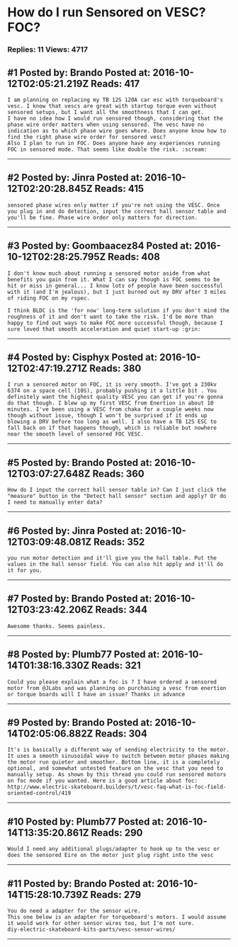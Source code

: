 # How do I run Sensored on VESC? FOC?

### Replies: 11 Views: 4717

## \#1 Posted by: Brando Posted at: 2016-10-12T02:05:21.219Z Reads: 417

```
I am planning on replacing my TB 12S 120A car esc with torqueboard's vesc. I know that vescs are great with startup torque even without sensored setups, but I want all the smoothness that I can get.
I have no idea how I would run sensored though, considering that the phase wire order matters when using sensored. The vesc have no indication as to which phase wire goes where. Does anyone know how to find the right phase wire order for sensored vesc?
Also I plan to run in FOC. Does anyone have any experiences running FOC in sensored mode. That seems like double the risk. :scream:
```

---
## \#2 Posted by: Jinra Posted at: 2016-10-12T02:20:28.845Z Reads: 415

```
sensored phase wires only matter if you're not using the VESC. Once you plug in and do detection, input the correct hall sensor table and you'll be fine. Phase wire order only matters for direction.
```

---
## \#3 Posted by: Goombaacez84 Posted at: 2016-10-12T02:28:25.795Z Reads: 408

```
I don't know much about running a sensored motor aside from what benefits you gain from it. What I can say though is FOC seems to be hit or miss in general... I know lots of people have been successful with it (and I'm jealous), but I just burned out my DRV after 3 miles of riding FOC on my rspec. 

I think BLDC is the 'for now' long-term solution if you don't mind the roughness of it and don't want to take the risk. I'd be more than happy to find out ways to make FOC more successful though, because I sure loved that smooth acceleration and quiet start-up :grin:
```

---
## \#4 Posted by: Cisphyx Posted at: 2016-10-12T02:47:19.271Z Reads: 380

```
I run a sensored motor on FOC, it is very smooth. I've got a 230kv 6374 on a space cell (10S), probably pushing it a little bit . You definitely want the highest quality VESC you can get if you're gonna do that though. I blew up my first VESC from Enertion in about 10 minutes. I've been using a VESC from chaka for a couple weeks now though without issue, though I won't be surprised if it ends up blowing a DRV before too long as well. I also have a TB 12S ESC to fall back on if that happens though, which is reliable but nowhere near the smooth level of sensored FOC VESC.
```

---
## \#5 Posted by: Brando Posted at: 2016-10-12T03:07:27.648Z Reads: 360

```
How do I input the correct hall sensor table in? Can I just click the "measure" button in the "Detect hall sensor" section and apply? Or do I need to manually enter data?
```

---
## \#6 Posted by: Jinra Posted at: 2016-10-12T03:09:48.081Z Reads: 352

```
you run motor detection and it'll give you the hall table. Put the values in the hall sensor field. You can also hit apply and it'll do it for you.
```

---
## \#7 Posted by: Brando Posted at: 2016-10-12T03:23:42.206Z Reads: 344

```
Awesome thanks. Seems painless.
```

---
## \#8 Posted by: Plumb77 Posted at: 2016-10-14T01:38:16.330Z Reads: 321

```
Could you please explain what a foc is ? I have ordered a sensored motor from @JLabs and was planning on purchasing a vesc from enertion or torque boards will I have an issue? Thanks in advance
```

---
## \#9 Posted by: Brando Posted at: 2016-10-14T02:05:06.882Z Reads: 304

```
It's is basically a different way of sending electricity to the motor. It uses a smooth sinusoidal wave to switch between motor phases making the motor run quieter and smoother. Bottom line, it is a completely optional, and somewhat untested feature on the vesc that you need to manually setup. As shown by this thread you could run sensored motors on foc mode if you wanted. Here is a good article about foc: http://www.electric-skateboard.builders/t/vesc-faq-what-is-foc-field-oriented-control/419
```

---
## \#10 Posted by: Plumb77 Posted at: 2016-10-14T13:35:20.861Z Reads: 290

```
Would I need any additional plugs/adapter to hook up to the vesc or does the sensored Eire on the motor just plug right into the vesc
```

---
## \#11 Posted by: Brando Posted at: 2016-10-14T15:28:10.739Z Reads: 279

```
You do need a adapter for the sensor wire.
This one below is an adapter for torqueboard's motors. I would assume it would work for other sensor wires too, but I'm not sure.
diy-electric-skateboard-kits-parts/vesc-sensor-wires/
```

---
